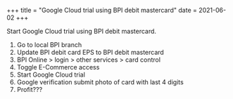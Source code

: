 +++
title = "Google Cloud trial using BPI debit mastercard"
date = 2021-06-02
+++

Start Google Cloud trial using BPI debit mastercard.

1. Go to local BPI branch
2. Update BPI debit card EPS to BPI debit mastercard
3. BPI Online > login > other services > card control 
4. Toggle E-Commerce access 
5. Start Google Cloud trial
6. Google verification submit photo of card with last 4 digits 
7. Profit???